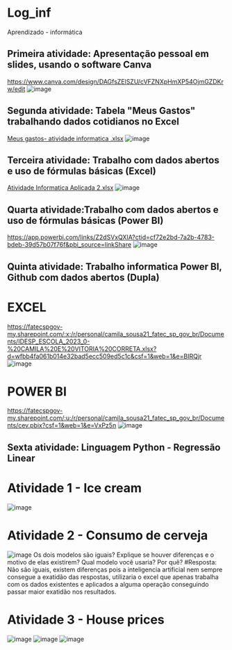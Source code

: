 # Log_inf
Aprendizado - informática 

## Primeira atividade: Apresentação pessoal em slides, usando o software Canva
https://www.canva.com/design/DAGfsZElSZU/cVFZNXpHmXP54OjmGZDKrw/edit
![image](https://github.com/user-attachments/assets/d1b9aacb-a817-4228-98f1-e289a1f37098)

## Segunda atividade: Tabela "Meus Gastos" trabalhando dados cotidianos no Excel
[Meus gastos- atividade informatica .xlsx](https://github.com/user-attachments/files/19398602/Meus.gastos-.atividade.informatica.xlsx)
![image](https://github.com/user-attachments/assets/24d26ccc-92d1-4ebd-be14-a6b53090533c)

## Terceira atividade: Trabalho com dados abertos e uso de fórmulas básicas (Excel)
[Atividade Informatica Aplicada 2.xlsx](https://github.com/user-attachments/files/19452220/Atividade.Informatica.Aplicada.2.xlsx)
![image](https://github.com/user-attachments/assets/d9a2d5e0-2793-4848-b29b-ad99379e400a)

## Quarta atividade:Trabalho com dados abertos e uso de fórmulas básicas (Power BI)
https://app.powerbi.com/links/Z2dSVxQXIA?ctid=cf72e2bd-7a2b-4783-bdeb-39d57b07f76f&pbi_source=linkShare
![image](https://github.com/user-attachments/assets/e9e7c058-904d-480c-b671-8ad5b71ae0ff)

## Quinta atividade: Trabalho informatica Power BI, Github com dados abertos (Dupla)
# EXCEL
https://fatecspgov-my.sharepoint.com/:x:/r/personal/camila_sousa21_fatec_sp_gov_br/Documents/IDESP_ESCOLA_2023_0-%20CAMILA%20E%20VITORIA%20CORRETA.xlsx?d=wfbb4fa061b014e32bad5ecc509ed5c1c&csf=1&web=1&e=BIRQjr
![image](https://github.com/user-attachments/assets/4a2c3d43-1c3c-4afe-b785-03215ae5245e)

# POWER BI
https://fatecspgov-my.sharepoint.com/:u:/r/personal/camila_sousa21_fatec_sp_gov_br/Documents/cev.pbix?csf=1&web=1&e=VxPz5n
![image](https://github.com/user-attachments/assets/423b76ef-3609-44f3-b576-533728ef13cb)

## Sexta atividade: Linguagem Python - Regressão Linear 
# Atividade 1 - Ice cream
![image](https://github.com/user-attachments/assets/76d9c180-3426-4a5a-b573-430992ed1c03)
# Atividade 2 - Consumo de cerveja
![image](https://github.com/user-attachments/assets/cafa4a8c-8431-4e64-8920-f3c341219e5c)
Os dois modelos são iguais? Explique se houver diferenças e o motivo de elas existirem?
Qual modelo você usaria? Por quê?
#Resposta:  Não são iguais, existem diferenças pois a inteligencia artificial nem sempre consegue a exatidão das respostas, utilizaria o excel que apenas trabalha com os dados existentes e aplicados a alguma operação conseguindo passar maior exatidão nos resultados.
# Atividade 3 - House prices
![image](https://github.com/user-attachments/assets/ce90f26d-c326-4639-b4ec-65c433f5d0e2)
![image](https://github.com/user-attachments/assets/235af9a6-12b3-400c-b169-6770168e5ac0)
![image](https://github.com/user-attachments/assets/b20b12b6-b055-4040-b714-66c81089199a)

